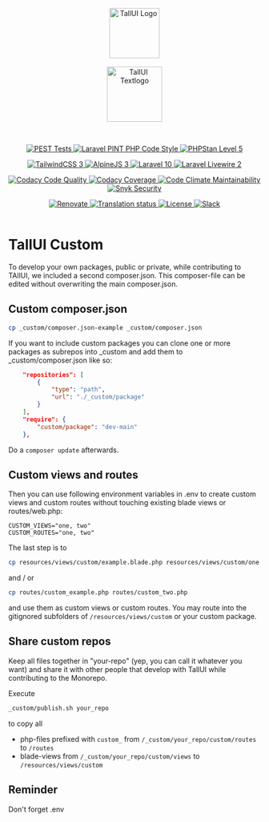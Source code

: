 <p align="center">
    <img src="https://github.com/usetall/tallui/raw/main/_others/tallui-art/tallui-logo.svg" width="100" alt="TallUI Logo">
    <br><br>
    <img src="https://github.com/usetall/tallui/raw/main//_others/tallui-art/tallui-textlogo.svg" width="110" alt="TallUI Textlogo">
</p><br>


<p align="center">
    <a href="https://github.com/usetall/tallui/actions/workflows/pest.yml">
        <img alt="PEST Tests" src="https://github.com/usetall/tallui/actions/workflows/pest.yml/badge.svg">
    </a>
    <a href="https://github.com/usetall/tallui/actions/workflows/pint.yml">
        <img alt="Laravel PINT PHP Code Style" src="https://github.com/usetall/tallui/actions/workflows/pint.yml/badge.svg">
    </a>
    <a href="https://github.com/usetall/tallui/actions/workflows/phpstan.yml">
        <img alt="PHPStan Level 5" src="https://github.com/usetall/tallui/actions/workflows/phpstan.yml/badge.svg">
    </a>
</p>
<p align="center">
    <a href="https://www.tailwindcss.com">
        <img alt="TailwindCSS 3" src="https://img.shields.io/badge/TailwindCSS-v3-orange?logo=tailwindcss&color=06B6D4">
    </a>
    <a href="https://www.alpinejs.dev">
        <img alt="AlpineJS 3" src="https://img.shields.io/badge/AlpineJS-v3-orange?logo=alpine.js&color=8BC0D0">
    </a>
    <a href="https://www.laravel.com">
        <img alt="Laravel 10" src="https://img.shields.io/badge/Laravel-v10-orange?logo=Laravel&color=FF2D20">
    </a>
    <a href="https://www.laravel-livewire.com">
        <img alt="Laravel Livewire 2" src="https://img.shields.io/badge/Livewire-v2-orange?logo=livewire&color=4E56A6">
    </a>
</p>
<p align="center">
    <a href="https://app.codacy.com/gh/usetall/tallui/dashboard">
        <img src="https://app.codacy.com/project/badge/Grade/2b912412bb6e4892b52688272dec1555" alt="Codacy Code Quality">
    </a>
    <a href="https://app.codacy.com/gh/usetall/tallui/dashboard">
        <img src="https://app.codacy.com/project/badge/Coverage/2b912412bb6e4892b52688272dec1555" alt="Codacy Coverage">
    </a>
    <a href="https://codeclimate.com/github/usetall/tallui/maintainability">
        <img src="https://api.codeclimate.com/v1/badges/1b6dae4442e751fd60b9/maintainability" alt="Code Climate Maintainability">
    </a>
    <a href="https://app.snyk.io/org/adrolli/project/dd7d7d2c-7a0c-4741-ab01-e3d11ea18fa0">
        <img alt="Snyk Security" src="https://img.shields.io/snyk/vulnerabilities/github/usetall/tallui">
    </a>
</p>
<p align="center">
    <a href="https://github.com/usetall/tallui/issues/94">
        <img src="https://img.shields.io/badge/renovate-enabled-brightgreen.svg" alt="Renovate" />
    </a>
    <a href="https://hosted.weblate.org/engage/tallui/">
        <img src="https://hosted.weblate.org/widgets/tallui/-/svg-badge.svg" alt="Translation status" />
    </a>
    <a href="https://github.com/usetall/tallui-app-components/blob/main/LICENSE.md">
        <img alt="License" src="https://img.shields.io/github/license/usetall/tallui-app-components?color=blue&label=license">
    </a>
    <a href="https://tallui.slack.com/">
        <img alt="Slack" src="https://img.shields.io/badge/Slack-TallUI-blue?logo=slack">
    </a>
    <br>
    <br>
</p>

# TallUI Custom

To develop your own packages, public or private, while contributing to TAllUI, we included a second composer.json. This composer-file can be edited without overwriting the main composer.json.


## Custom composer.json

```bash
cp _custom/composer.json-example _custom/composer.json
```

If you want to include custom packages you can clone one or more packages as subrepos into _custom and add them to _custom/composer.json like so:

```json
    "repositories": [
        {
            "type": "path",
            "url": "./_custom/package"
        }
    ],
    "require": {
        "custom/package": "dev-main"
    },
```

Do a ```composer update``` afterwards.


## Custom views and routes

Then you can use following environment variables in .env to create custom views and custom routes without touching existing blade views or routes/web.php:

```shell
CUSTOM_VIEWS="one, two"
CUSTOM_ROUTES="one, two"
```

The last step is to 

```bash
cp resources/views/custom/example.blade.php resources/views/custom/one.blade.php
```

and / or

```bash
cp routes/custom_example.php routes/custom_two.php
```

and use them as custom views or custom routes. You may route into the gitignored subfolders of ```/resources/views/custom``` or your custom package.


## Share custom repos

Keep all files together in "your-repo" (yep, you can call it whatever you want) and share it with other people that develop with TallUI while contributing to the Monorepo.

Execute 

```bash
_custom/publish.sh your_repo
```

to copy all

- php-files prefixed with ```custom_``` from ```/_custom/your_repo/custom/routes``` to ```/routes```
- blade-views from ```/_custom/your_repo/custom/views``` to ```/resources/views/custom```


## Reminder

Don't forget .env
